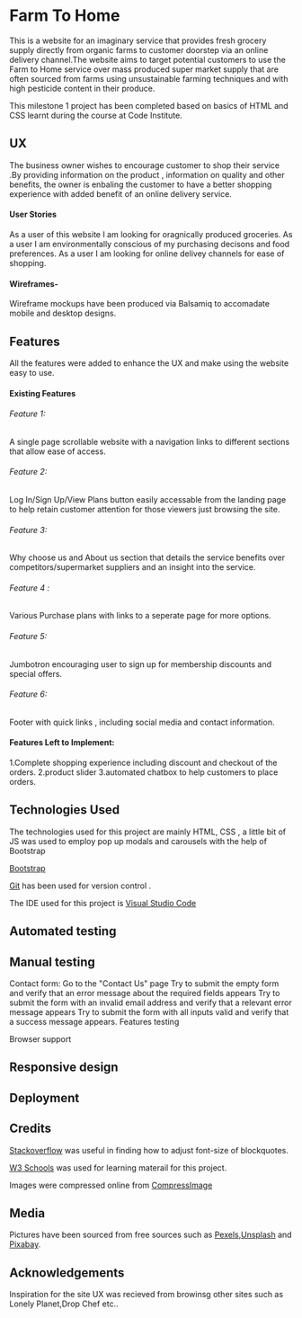 # Farm To Home
 This is a website for an imaginary service that provides fresh grocery supply directly from  organic farms to customer doorstep via an online delivery channel.The website aims to target potential customers to use the Farm to Home service over mass produced super market supply that are often sourced from farms using unsustainable farming techniques and with high pesticide content in their produce. 

 This milestone 1 project has been completed based on basics of HTML and CSS  learnt during the course at Code Institute.

## UX


The business owner wishes to encourage customer to shop their service .By providing information on the product , information on quality and other benefits, the owner is enbaling the customer to have a better shopping experience with added benefit of an online delivery service.

#### User Stories


As a  user of this website I am looking for oragnically produced groceries.
As a user I am environmentally conscious of my purchasing decisons and food preferences.
As a user I am looking for online delivey channels for ease of shopping.

#### Wireframes-

Wireframe mockups have been produced via Balsamiq to accomadate mobile and desktop designs.


## Features

All the features were added to enhance the UX and make using the website easy to use.

#### Existing Features


###### Feature 1:
 A single page scrollable website with a navigation links to different sections that allow ease of access. 


###### Feature 2: 

Log In/Sign Up/View Plans button easily accessable from the landing page to help retain customer attention for those viewers just browsing the site.

###### Feature 3:
 Why choose us and About us section that details the service benefits over competitors/supermarket suppliers and an insight into the service.

###### Feature 4 : 
Various Purchase plans with links to a seperate page for more options.

###### Feature 5:
Jumbotron encouraging user to sign up for membership discounts and special offers.

###### Feature 6:
 Footer with quick links , including social media and contact information.


#### Features Left to Implement:


1.Complete shopping experience including discount and checkout of the orders.
2.product slider
3.automated chatbox to help customers to place orders.


## Technologies Used


 The technologies used for this project are mainly HTML, CSS , a little bit of JS was used to employ pop up modals and carousels with the help of Bootstrap

 [Bootstrap](https://getbootstrap.com/)

 [Git](https://github.com/) has been used for version control .

 The IDE used for this project is [Visual Studio Code](https://code.visualstudio.com/)
 
 ## Automated testing


## Manual testing


Contact form:
Go to the "Contact Us" page
Try to submit the empty form and verify that an error message about the required fields appears
Try to submit the form with an invalid email address and verify that a relevant error message appears
Try to submit the form with all inputs valid and verify that a success message appears.
Features testing

Browser support

## Responsive design

## Deployment

## Credits


[Stackoverflow](https://stackoverflow.com/) was useful in finding how to adjust font-size of blockquotes.

[W3 Schools](https://www.w3schools.com/html/) was used for learning materail for this project.

Images were compressed online from [CompressImage](https://compressimage.toolur.com/)

## Media


 Pictures have been sourced from free sources such as [Pexels](https://www.pexels.com/),[Unsplash](https://unsplash.com/) and [Pixabay](https://pixabay.com/).

 ## Acknowledgements


 Inspiration for the site UX was recieved from browinsg other sites such as Lonely Planet,Drop Chef etc..

 
 


